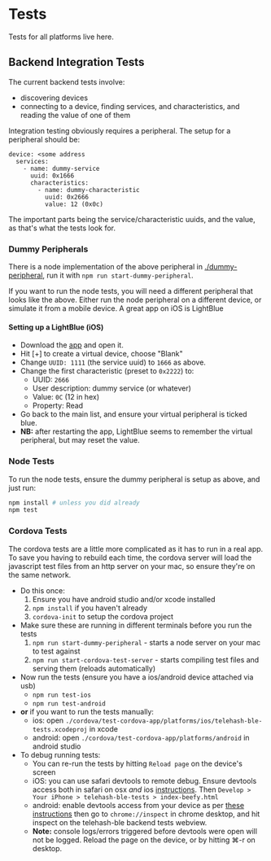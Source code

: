 # Tests

Tests for all platforms live here.


## Backend Integration Tests

The current backend tests involve:

* discovering devices
* connecting to a device, finding services, and characteristics, and reading the value of one of them

Integration testing obviously requires a peripheral. The setup for a peripheral should be:

```
device: <some address
  services:
    - name: dummy-service
      uuid: 0x1666
      characteristics:
        - name: dummy-characteristic
          uuid: 0x2666
          value: 12 (0x0c)
```

The important parts being the service/characteristic uuids, and the value, as that's what the tests look for.

### Dummy Peripherals

There is a node implementation of the above peripheral in [./dummy-peripheral](./dummy-peripheral), run it with `npm run start-dummy-peripheral`.

If you want to run the node tests, you will need a different peripheral that looks like the above. Either run the node peripheral on a different device, or simulate it from a mobile device. A great app on iOS is LightBlue

#### Setting up a LightBlue (iOS)

* Download the [app](https://itunes.apple.com/gb/app/lightblue-bluetooth-low-energy/id557428110?mt=8) and open it.
* Hit [+] to create a virtual device, choose "Blank"
* Change `UUID: 1111` (the service uuid) to `1666` as above.
* Change the first characteristic (preset to `0x2222`) to:
    - UUID: `2666`
    - User description: dummy service (or whatever)
    - Value: `0C` (12 in hex)
    - Property: Read
* Go back to the main list, and ensure your virtual peripheral is ticked blue.
* **NB:** after restarting the app, LightBlue seems to remember the virtual peripheral, but may reset the value.

### Node Tests

To run the node tests, ensure the dummy peripheral is setup as above, and just run:

```sh
npm install # unless you did already
npm test
```

### Cordova Tests

The cordova tests are a little more complicated as it has to run in a real app. To save you having to rebuild each time, the cordova server will load the javascript test files from an http server on your mac, so ensure they're on the same network.

* Do this once:
    1. Ensure you have android studio and/or xcode installed
    2. `npm install` if you haven't already
    3. `cordova-init` to setup the cordova project
* Make sure these are running in different terminals before you run the tests
    1. `npm run start-dummy-peripheral` - starts a node server on your mac to test against
    2. `npm run start-cordova-test-server` - starts compiling test files and serving them (reloads automatically)
* Now run the tests (ensure you have a ios/android device attached via usb)
    * `npm run test-ios`
    * `npm run test-android`
* **or** if you want to run the tests manually:
    * ios: open `./cordova/test-cordova-app/platforms/ios/telehash-ble-tests.xcodeproj` in xcode
    * android: open `./cordova/test-cordova-app/platforms/android` in android studio
* To debug running tests:
    * You can re-run the tests by hitting `Reload page` on the device's screen
    * iOS: you can use safari devtools to remote debug. Ensure devtools access both in safari on osx _and_ ios [instructions](https://developer.apple.com/library/mac/documentation/AppleApplications/Conceptual/Safari_Developer_Guide/GettingStarted/GettingStarted.html). Then `Develop > Your iPhone > telehash-ble-tests > index-beefy.html`
    * android: enable devtools access from your device as per [these instructions](https://developer.chrome.com/devtools/docs/remote-debugging) then go to `chrome://inspect` in chrome desktop, and hit inspect on the telehash-ble backend tests webview.
    * **Note:** console logs/errors triggered before devtools were open will not be logged. Reload the page on the device, or by hitting ⌘-r on desktop.
